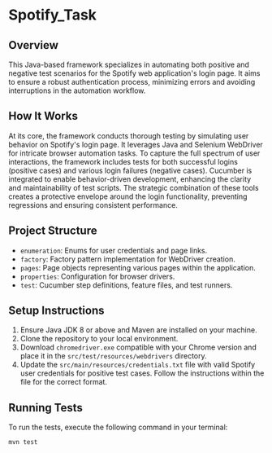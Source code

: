 # Spotify_Task

## Overview
This Java-based framework specializes in automating both positive and negative test scenarios for the Spotify web application's login page. It aims to ensure a robust authentication process, minimizing errors and avoiding interruptions in the automation workflow.

## How It Works
At its core, the framework conducts thorough testing by simulating user behavior on Spotify's login page. It leverages Java and Selenium WebDriver for intricate browser automation tasks. To capture the full spectrum of user interactions, the framework includes tests for both successful logins (positive cases) and various login failures (negative cases). Cucumber is integrated to enable behavior-driven development, enhancing the clarity and maintainability of test scripts. The strategic combination of these tools creates a protective envelope around the login functionality, preventing regressions and ensuring consistent performance.

## Project Structure
- `enumeration`: Enums for user credentials and page links.
- `factory`: Factory pattern implementation for WebDriver creation.
- `pages`: Page objects representing various pages within the application.
- `properties`: Configuration for browser drivers.
- `test`: Cucumber step definitions, feature files, and test runners.

## Setup Instructions
1. Ensure Java JDK 8 or above and Maven are installed on your machine.
2. Clone the repository to your local environment.
3. Download `chromedriver.exe` compatible with your Chrome version and place it in the `src/test/resources/webdrivers` directory.
4. Update the `src/main/resources/credentials.txt` file with valid Spotify user credentials for positive test cases.
   Follow the instructions within the file for the correct format.

## Running Tests
To run the tests, execute the following command in your terminal:
```bash
mvn test
